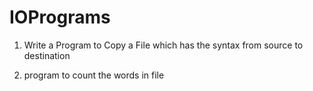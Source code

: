 # IOPrograms

1. Write a Program to Copy a File which has the syntax  from source to destination

2. program to count the words in file

